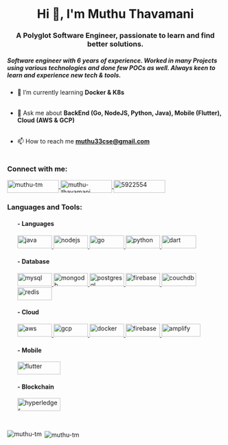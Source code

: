 <h1 align="center">Hi 👋, I'm Muthu Thavamani</h1>

<h3 align="center">A Polyglot Software Engineer, passionate to learn and find better solutions.</h3>

<h5>Software engineer with 6 years of experience. Worked in many Projects using various technologies and done few POCs as well. Always keen to learn and experience new tech & tools.</h5>

- 🌱  I’m currently learning **Docker & K8s**  <br><br>

- 💬  Ask me about **BackEnd (Go, NodeJS, Python, Java), Mobile (Flutter), Cloud (AWS & GCP)**<br><br>

- 📫  How to reach me **muthu33cse@gmail.com** <br><br>

<h3 align="left">Connect with me:</h3>

<p align="left">

<a href="https://github.com/muthu-tm" target="blank">
<img align="center" src="https://img.shields.io/badge/GitHub-181717?logo=github&logoColor=white&style=flat" alt="muthu-tm" height="30" width="120" />
</a> 

<a href="https://linkedin.com/in/muthu-thavamani" target="blank">
<img align="center" src="https://img.shields.io/badge/Linkedin-0077B5?logo=linkedin&logoColor=white&style=flat" alt="muthu-thavamani" height="30" width="120" />
</a>

<a href="https://stackoverflow.com/users/5922554" target="blank">
<img align="center" src="https://img.shields.io/badge/Stackoverflow-F58025?logo=stackoverflow&logoColor=black&style=flat" alt="5922554" height="30" width="120" />
</a>
</p>

<h3 align="left">Languages and Tools:</h3>
<ul>

<h4 align="left">- Languages</h4>
<p align="left">

<a href="https://www.java.com" target="_blank">
<img src="https://img.shields.io/badge/Java-007396?logo=java&logoColor=white&style=flat" alt="java" width="80" height="30"/> 
</a> 

<a href="https://nodejs.org" target="_blank"> 
<img src="https://img.shields.io/badge/NodeJS-339933?logo=node.js&logoColor=white&style=flat" alt="nodejs" width="80" height="30"/>
</a> 

<a href="https://golang.org" target="_blank"> 
<img src="https://img.shields.io/badge/Go-00ADD8?logo=go&logoColor=white&style=flat" alt="go"  width="80" height="30"/>  
</a> 

<a href="https://www.python.org" target="_blank"> 
<img src="https://img.shields.io/badge/Python-3776AB?logo=python&logoColor=white&style=flat" alt="python" width="80" height="30"/> 
</a> 

<a href="https://dart.dev" target="_blank"> 
<img src="https://img.shields.io/badge/Dart-0175C2?logo=dart&logoColor=white&style=flat" alt="dart"  width="80" height="30"/> 
</a> 
</p>

<h4 align="left">- Database</h4>
<p align="left"> 

<a href="https://www.mysql.com/" target="_blank"> 
<img src="https://img.shields.io/badge/MySQL-4479A1?logo=mysql&logoColor=white&style=flat" alt="mysql" width="80" height="30"/>
</a>

<a href="https://www.mongodb.com/" target="_blank"> 
<img src="https://img.shields.io/badge/MongoDB-47A248?logo=mongodb&logoColor=white&style=flat" alt="mongodb" width="80" height="30"/> 
</a>  

<a href="https://www.postgresql.org" target="_blank">
<img src="https://img.shields.io/badge/Postgresql-336791?logo=postgresql&logoColor=white&style=flat" alt="postgresql" width="80" height="30"/> 
</a>

<a href="https://firebase.google.com/" target="_blank">
<img src="https://img.shields.io/badge/FireStore-FFCA28?logo=firebase&logoColor=black&style=flat" alt="firebase" width="80" height="30"/>
</a>

<a href="https://couchdb.apache.org/" target="_blank">
<img src="https://img.shields.io/badge/CouchDB-EA2328?logo=couchbase&logoColor=white&style=flat" alt="couchdb" width="80" height="30"/> 
</a> 

<a href="https://redis.io" target="_blank"> 
<img src="https://img.shields.io/badge/Redis-DC382D?logo=redis&logoColor=white&style=flat" alt="redis" width="80" height="30"/>
</a>
</p>

<h4 align="left">- Cloud</h4>

<a href="https://aws.amazon.com" target="_blank"> 
<img src="https://img.shields.io/badge/AWS-232F3E?logo=amazon%20aws&logoColor=white&style=flat" alt="aws" width="80" height="30"/> 
</a>

<a href="https://cloud.google.com" target="_blank">
<img src="https://img.shields.io/badge/GCP-4285F4?logo=google%20cloud&logoColor=white&style=flat" alt="gcp" width="80" height="30"/> 
</a>

<a href="https://www.docker.com/" target="_blank"> 
<img src="https://img.shields.io/badge/Docker-2496ED?logo=docker&logoColor=white&style=flat" alt="docker" width="80" height="30"/>
</a>

<a href="https://firebase.google.com/" target="_blank">
<img src="https://img.shields.io/badge/Firebase-FFCA28?logo=firebase&logoColor=black&style=flat" alt="firebase" width="80" height="30"/>
</a>

<a href="https://aws.amazon.com/amplify/" target="_blank">
<img src="https://img.shields.io/badge/AWS Amplify-FF9900?logo=aws%20amplify&logoColor=black&style=flat" alt="amplify" width="90" height="30"/>
</a>

</p>

<h4 align="left">- Mobile</h4>
<p align="left"> 

<a href="https://flutter.dev" target="_blank">
<img src="https://img.shields.io/badge/Flutter-02569B?logo=flutter&logoColor=white&style=flat" alt="flutter" width="100" height="30"/> 
</a> 
</p>

<h4 align="left">- Blockchain</h4>
<p align="left"> 

<a href="https://www.hyperledger.org/" target="_blank">
<img src="https://img.shields.io/badge/Hyperledger-2F3134?logo=hyperledger&logoColor=white&style=flat" alt="hyperledger" width="100" height="30"/> 
</a> 
</p>
</ul>

<br>
<p><img align="left" src="https://github-readme-stats.vercel.app/api/top-langs?username=muthu-tm&show_icons=true&locale=en&layout=compact&langs_count=8&count_private=true&theme=radical" alt="muthu-tm" /></p>

<p>&nbsp;<img align="center" src="https://github-readme-stats.vercel.app/api?username=muthu-tm&show_icons=true&locale=en&count_private=true&theme=radical" alt="muthu-tm" /></p>

